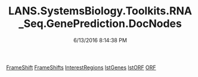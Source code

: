 ﻿---
title: LANS.SystemsBiology.Toolkits.RNA_Seq.GenePrediction.DocNodes
date: 6/13/2016 8:14:38 PM
---

[FrameShift](T-LANS.SystemsBiology.Toolkits.RNA_Seq.GenePrediction.DocNodes.FrameShift.html)
[FrameShifts](T-LANS.SystemsBiology.Toolkits.RNA_Seq.GenePrediction.DocNodes.FrameShifts.html)
[InterestRegions](T-LANS.SystemsBiology.Toolkits.RNA_Seq.GenePrediction.DocNodes.InterestRegions.html)
[lstGenes](T-LANS.SystemsBiology.Toolkits.RNA_Seq.GenePrediction.DocNodes.lstGenes.html)
[lstORF](T-LANS.SystemsBiology.Toolkits.RNA_Seq.GenePrediction.DocNodes.lstORF.html)
[ORF](T-LANS.SystemsBiology.Toolkits.RNA_Seq.GenePrediction.DocNodes.ORF.html)
